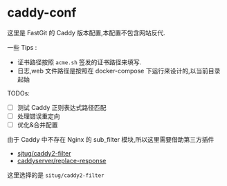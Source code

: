 # caddy-conf

这里是 FastGit 的 Caddy 版本配置,本配置不包含网站反代.

一些 Tips :

- 证书路径按照 `acme.sh` 签发的证书路径来填写.
- 日志,web 文件路径是按照在 docker-compose 下运行来设计的,以当前目录起始

TODOs:

- [ ] 测试 Caddy 正则表达式路径匹配
- [ ] 处理错误重定向
- [ ] 优化&合并配置

由于 Caddy 中不存在 Nginx 的 sub_filter 模块,所以这里需要借助第三方插件

- [sjtug/caddy2-filter](https://github.com/sjtug/caddy2-filter)
- [caddyserver/replace-response](https://github.com/caddyserver/replace-response)

这里选择的是 `situg/caddy2-filter`
